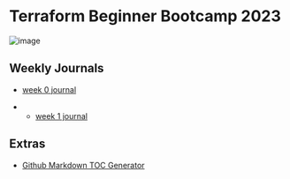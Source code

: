 # Terraform Beginner Bootcamp 2023 

![image](https://github.com/coffiat/terraform-beginner-bootcamp-2023/assets/107901990/db47e855-97ab-449b-885d-bc610917e51d)


## Weekly Journals

- [week 0 journal](journal/week0.md)

- - [week 1 journal](journal/week1.md)

## Extras

- [Github Markdown TOC Generator ](https://ecotrust-canada.github.io/markdown-toc/)


